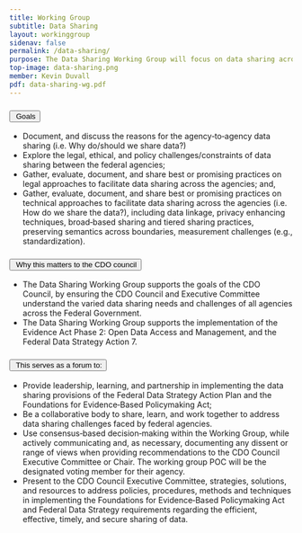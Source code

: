 ```yaml
---
title: Working Group
subtitle: Data Sharing
layout: workinggroup
sidenav: false
permalink: /data-sharing/
purpose: The Data Sharing Working Group will focus on data sharing across federal agencies, and develop a set of well‐written and diverse use cases identified through Listening Sessions, Focus Groups, Environmental Scans, Systematic Web Searches, Document Reviews, and Literature Reviews. These annotated use cases will be available through a Use Case Resource Center.
top-image: data-sharing.png
member: Kevin Duvall
pdf: data-sharing-wg.pdf
---
```


<h3 class="usa-accordion__heading"><button class="usa-accordion__button bg-accent-cool-lighter" aria-expanded="false" aria-controls="m-a1"><img src="{{site.baseurl}}/assets/images/icons/ribbon-outline.svg" class="workinggroup__accordion-icon" alt=""> Goals</button></h3>
<div id="m-a1" class="usa-accordion__content">
  <ul>
      <li>Document, and discuss the reasons for the agency‐to‐agency data sharing (i.e. Why do/should we share data?)</li>
      <li>Explore the legal, ethical, and policy challenges/constraints of data sharing between the federal agencies;</li>
      <li>Gather, evaluate, document, and share best or promising practices on legal approaches to facilitate data sharing across the agencies; and,</li>
      <li>Gather, evaluate, document, and share best or promising practices on technical approaches to facilitate data sharing across the agencies (i.e. How do we share the data?), including data linkage, privacy enhancing techniques, broad‐based sharing and tiered sharing practices, preserving semantics across boundaries, measurement challenges (e.g., standardization).</li>
  </ul>
</div>
<h3 class="usa-accordion__heading"><button class="usa-accordion__button bg-accent-cool-lighter" aria-expanded="false" aria-controls="m-a2"><img src="{{site.baseurl}}/assets/images/icons/question-circle.svg" class="workinggroup__accordion-icon" alt=""> Why this matters to the CDO council</button></h3>
<div id="m-a2" class="usa-accordion__content">
  <ul>
      <li>The Data Sharing Working Group supports the goals of the CDO Council, by ensuring the CDO Council and Executive Committee understand the varied data sharing needs and challenges of all agencies across the Federal Government.</li>
      <li>The Data Sharing Working Group supports the implementation of the Evidence Act Phase 2:  Open Data Access and Management, and the Federal Data Strategy Action 7.</li>
  </ul>
</div>    
<h3 class="usa-accordion__heading"><button class="usa-accordion__button bg-accent-cool-lighter" aria-expanded="false" aria-controls="m-a3"><img src="{{site.baseurl}}/assets/images/icons/forum.svg" class="workinggroup__accordion-icon" alt=""> This serves as a forum to:</button></h3>
<div id="m-a3" class="usa-accordion__content">
  <ul>
      <li>Provide leadership, learning, and partnership in implementing the data sharing provisions of the Federal Data Strategy Action Plan and the Foundations for Evidence‐Based Policymaking Act;</li>
      <li>Be a collaborative body to share, learn, and work together to address data sharing challenges faced by federal agencies.</li>
      <li>Use consensus‐based decision‐making within the Working Group, while actively communicating and, as necessary, documenting any dissent or range of views when providing recommendations to the CDO Council Executive Committee or Chair. The working group POC will be the designated voting member for their agency.</li>
      <li>Present to the CDO Council Executive Committee, strategies, solutions, and resources to address policies, procedures, methods and techniques in implementing the Foundations for Evidence‐Based Policymaking Act and Federal Data Strategy requirements regarding the efficient, effective, timely, and secure sharing of data.  </li>
  </ul>
</div>